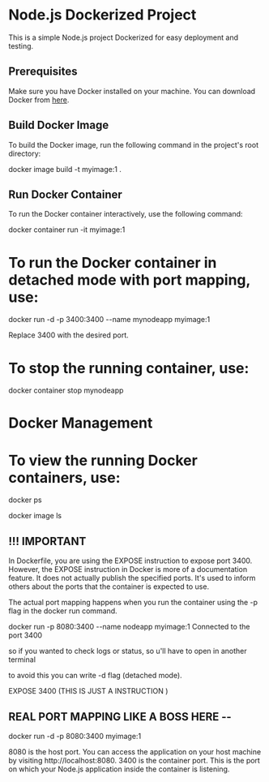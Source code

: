 # Node.js Dockerized Project

This is a simple Node.js project Dockerized for easy deployment and testing.

## Prerequisites

Make sure you have Docker installed on your machine. You can download Docker from [here](https://www.docker.com/get-started).

## Build Docker Image

To build the Docker image, run the following command in the project's root directory:

docker image build -t myimage:1 . 

## Run Docker Container

To run the Docker container interactively, use the following command:

docker container run -it myimage:1

# To run the Docker container in detached mode with port mapping, use:

docker run -d -p 3400:3400 --name mynodeapp myimage:1

Replace 3400 with the desired port.

# To stop the running container, use:

docker container stop mynodeapp

# Docker Management
# To view the running Docker containers, use:

docker ps

docker image ls

## !!! IMPORTANT

In Dockerfile, you are using the EXPOSE instruction to expose port 3400. However, the EXPOSE instruction in Docker is more of a documentation feature. It does not actually publish the specified ports. It's used to inform others about the ports that the container is expected to use.

The actual port mapping happens when you run the container using the -p flag in the docker run command.

docker run -p 8080:3400 --name nodeapp myimage:1 
Connected to the port 3400

so if you wanted to check logs or status, so u'll have to open in another terminal 

to avoid this you can write -d flag (detached mode). 


EXPOSE 3400 (THIS IS JUST A INSTRUCTION )

## REAL PORT MAPPING LIKE A BOSS HERE --

docker run -d -p 8080:3400 myimage:1

8080 is the host port. You can access the application on your host machine by visiting http://localhost:8080.
3400 is the container port. This is the port on which your Node.js application inside the container is listening.



